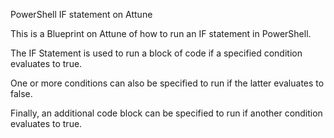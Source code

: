 PowerShell IF statement on Attune

This is a Blueprint on Attune of how to run an IF statement in PowerShell.

The IF Statement is used to run a block of code if a specified condition evaluates to true.

One or more conditions can also be specified to run if the latter evaluates to false.

Finally, an additional code block can be specified to run if another condition evaluates to true.
